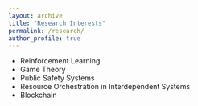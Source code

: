 ```yaml
---
layout: archive
title: "Research Interests"
permalink: /research/
author_profile: true
---
```


- Reinforcement Learning
- Game Theory
- Public Safety Systems
- Resource Orchestration in Interdependent Systems
- Blockchain
